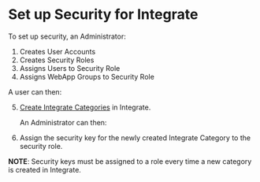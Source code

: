 # Set up Security for Integrate

To set up security, an Administrator:

1.  Creates User Accounts
2.  Creates Security Roles
3.  Assigns Users to Security Role
4.  Assigns WebApp Groups to Security Role

A user can then:

5.  [Create Integrate Categories](Create_Categories.htm) in Integrate.
    
    An Administrator can then:

6.  Assign the security key for the newly created Integrate Category to
    the security role.

**NOTE**: Security keys must be assigned to a role every time a new
category is created in Integrate.
